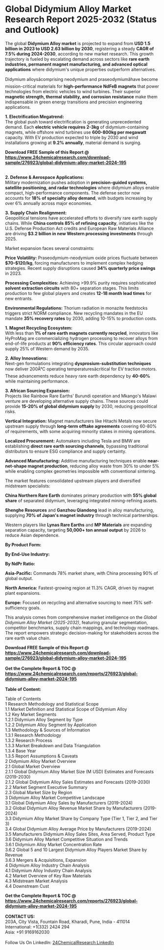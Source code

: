 <h1>Global Didymium Alloy Market Research Report 2025-2032 (Status and Outlook)</h1><p>The global <strong>Didymium Alloy market</strong> is projected to expand from <strong>USD 1.5 billion in 2023 to USD 2.63 billion by 2030</strong>, registering a steady <strong>CAGR of 7.5% during 2024-2030</strong>, according to new market research. This growth trajectory is fueled by escalating demand across sectors like <strong>rare earth industries, permanent magnet manufacturing, and advanced optical applications</strong> where didymium's unique properties outperform alternatives.</p><p>Didymium alloysâcomprising neodymium and praseodymiumâhave become mission-critical materials for <strong>high-performance NdFeB magnets</strong> that power technologies from electric vehicles to wind turbines. Their superior <strong>magnetic strength, thermal stability, and corrosion resistance</strong> make them indispensable in green energy transitions and precision engineering applications.</p><p><strong>1. Electrification Megatrend:</strong><br>
The global push toward electrification is generating unprecedented demand. Each <strong>electric vehicle requires 2-3kg</strong> of didymium-containing magnets, while offshore wind turbines use <strong>600-800kg per megawatt</strong> capacity. With EV production expected to triple by 2030 and wind installations growing at <strong>9.2% annually</strong>, material demand is surging.</p><div><b>Download FREE Sample of this Report @ 
            <a href="https://www.24chemicalresearch.com/download-sample/276923/global-didymium-alloy-market-2024-195">
            https://www.24chemicalresearch.com/download-sample/276923/global-didymium-alloy-market-2024-195</a></b></div><br><p><strong>2. Defense &amp; Aerospace Applications:</strong><br>
Military modernization pushes adoption in <strong>precision-guided systems, satellite positioning, and radar technologies</strong> where didymium alloys enable compact, high-performance components. The defense sector now accounts for <strong>18% of specialty alloy demand</strong>, with budgets increasing by over 6% annually across major economies.</p><p><strong>3. Supply Chain Realignment:</strong><br>
Geopolitical tensions have accelerated efforts to diversify rare earth supply chains. While <strong>China controls 85% of refining capacity</strong>, initiatives like the U.S. Defense Production Act credits and European Raw Materials Alliance are driving <strong>$3.2 billion in new Western processing investments</strong> through 2025.</p><p>Market expansion faces several constraints:</p><p><strong>Price Volatility:</strong> Praseodymium-neodymium oxide prices fluctuate between <strong>$70-$120/kg</strong>, forcing manufacturers to implement complex hedging strategies. Recent supply disruptions caused <strong>34% quarterly price swings</strong> in 2023.</p><p><strong>Processing Complexities:</strong> Achieving &gt;99.9% purity requires sophisticated <strong>solvent extraction circuits</strong> with 80+ separation stages. This limits production to few global players and creates <strong>12-18 month lead times</strong> for new entrants.</p><p><strong>Environmental Regulations:</strong> Thorium radiation in monazite feedstocks triggers strict NORM compliance. New recycling mandates in the EU mandate <strong>35% recovery rates</strong> by 2030, adding 10-15% to production costs.</p><p><strong>1. Magnet Recycling Ecosystem:</strong><br>
With less than <strong>1% of rare earth magnets currently recycled</strong>, innovators like HyProMag are commercializing hydrogen processing to recover alloys from end-of-life products at <strong>90% efficiency rates</strong>. This circular approach could supply 25% of Western demand by 2035.</p><p><strong>2. Alloy Innovations:</strong><br>
Next-gen formulations integrating <strong>dysprosium-substitution techniques</strong> now deliver 200Â°C operating temperaturesâcritical for EV traction motors. These advancements reduce heavy rare earth dependency by <strong>40-60%</strong> while maintaining performance.</p><p><strong>3. African Sourcing Expansion:</strong><br>
Projects like Rainbow Rare Earths' Burundi operation and Mkango's Malawi venture are developing alternative supply chains. These sources could provide <strong>15-20% of global didymium supply</strong> by 2030, reducing geopolitical risks.</p><p><strong>Vertical Integration:</strong> Magnet manufacturers like Hitachi Metals now secure upstream supply through <strong>long-term offtake agreements</strong> covering 60-80% of requirements, with some acquiring minority stakes in mining operations.</p><p><strong>Localized Procurement:</strong> Automakers including Tesla and BMW are establishing <strong>direct rare earth sourcing channels</strong>, bypassing traditional distributors to ensure ESG compliance and supply certainty.</p><p><strong>Advanced Manufacturing:</strong> Additive manufacturing techniques enable <strong>near-net-shape magnet production</strong>, reducing alloy waste from 30% to under 5% while enabling complex geometries impossible with conventional sintering.</p><p>The market features consolidated upstream players and diversified midstream specialists:</p><p><strong>China Northern Rare Earth</strong> dominates primary production with <strong>55% global share</strong> of separated didymium, leveraging integrated mining-refining assets.</p><p><strong>Shenghe Resources</strong> and <strong>Ganzhou Qiandong</strong> lead in alloy manufacturing, supplying <strong>70% of Japan's magnet industry</strong> through technical partnerships.</p><p>Western players like <strong>Lynas Rare Earths</strong> and <strong>MP Materials</strong> are expanding separation capacity, targeting <strong>50,000+ ton annual output</strong> by 2026 to reduce Asian dependence.</p><p><strong>By Product Form:</strong></p><p><strong>By End-Use Industry:</strong></p><p><strong>By NdPr Ratio:</strong></p><p><strong>Asia-Pacific:</strong> Commands 78% market share, with China processing 90% of global output.</p><p><strong>North America:</strong> Fastest-growing region at 11.3% CAGR, driven by magnet plant expansions.</p><p><strong>Europe:</strong> Focused on recycling and alternative sourcing to meet 75% self-sufficiency goals.</p><p>This analysis comes from comprehensive market intelligence on the <em>Global Didymium Alloy Market (2025-2032)</em>, featuring granular segmentation, competitor benchmarks, supply chain mappings, and technology roadmaps. The report empowers strategic decision-making for stakeholders across the rare earth value chain.</p><div><b>Download FREE Sample of this Report @ 
            <a href="https://www.24chemicalresearch.com/download-sample/276923/global-didymium-alloy-market-2024-195">
            https://www.24chemicalresearch.com/download-sample/276923/global-didymium-alloy-market-2024-195</a></b></div><br><div><b>Get the Complete Report & TOC @ 
            <a href="https://www.24chemicalresearch.com/reports/276923/global-didymium-alloy-market-2024-195">
            https://www.24chemicalresearch.com/reports/276923/global-didymium-alloy-market-2024-195</a></b></div><br>
            <b>Table of Content:</b><p>Table of Contents<br />
1 Research Methodology and Statistical Scope<br />
1.1 Market Definition and Statistical Scope of Didymium Alloy<br />
1.2 Key Market Segments<br />
1.2.1 Didymium Alloy Segment by Type<br />
1.2.2 Didymium Alloy Segment by Application<br />
1.3 Methodology & Sources of Information<br />
1.3.1 Research Methodology<br />
1.3.2 Research Process<br />
1.3.3 Market Breakdown and Data Triangulation<br />
1.3.4 Base Year<br />
1.3.5 Report Assumptions & Caveats<br />
2 Didymium Alloy Market Overview<br />
2.1 Global Market Overview<br />
2.1.1 Global Didymium Alloy Market Size (M USD) Estimates and Forecasts (2019-2030)<br />
2.1.2 Global Didymium Alloy Sales Estimates and Forecasts (2019-2030)<br />
2.2 Market Segment Executive Summary<br />
2.3 Global Market Size by Region<br />
3 Didymium Alloy Market Competitive Landscape<br />
3.1 Global Didymium Alloy Sales by Manufacturers (2019-2024)<br />
3.2 Global Didymium Alloy Revenue Market Share by Manufacturers (2019-2024)<br />
3.3 Didymium Alloy Market Share by Company Type (Tier 1, Tier 2, and Tier 3)<br />
3.4 Global Didymium Alloy Average Price by Manufacturers (2019-2024)<br />
3.5 Manufacturers Didymium Alloy Sales Sites, Area Served, Product Type<br />
3.6 Didymium Alloy Market Competitive Situation and Trends<br />
3.6.1 Didymium Alloy Market Concentration Rate<br />
3.6.2 Global 5 and 10 Largest Didymium Alloy Players Market Share by Revenue<br />
3.6.3 Mergers & Acquisitions, Expansion<br />
4 Didymium Alloy Industry Chain Analysis<br />
4.1 Didymium Alloy Industry Chain Analysis<br />
4.2 Market Overview of Key Raw Materials<br />
4.3 Midstream Market Analysis<br />
4.4 Downstream Cust</p><div><b>Get the Complete Report & TOC @ 
            <a href="https://www.24chemicalresearch.com/reports/276923/global-didymium-alloy-market-2024-195">
            https://www.24chemicalresearch.com/reports/276923/global-didymium-alloy-market-2024-195</a></b></div><br><b>CONTACT US:</b><br>
            203A, City Vista, Fountain Road, Kharadi, Pune, India - 411014<br>
            International: +1(332) 2424 294<br>
            Asia: +91 9169162030 <br><br>
            Follow Us On LinkedIn: <a href="https://www.linkedin.com/company/24chemicalresearch/">24ChemicalResearch LinkedIn</a>
